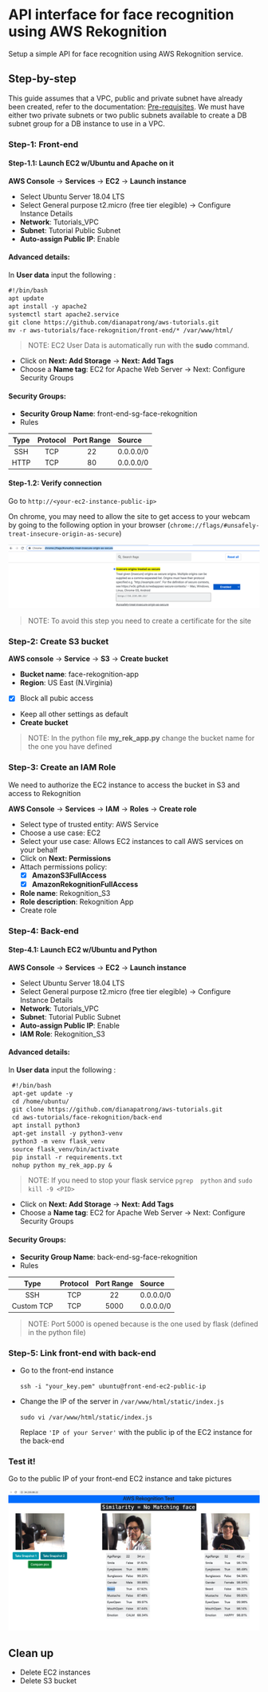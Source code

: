 # API interface for face recognition using AWS Rekognition
Setup a simple API for face recognition using AWS Rekognition service.

## Step-by-step
This guide assumes that a VPC, public and private subnet have already been created, refer to the documentation: [Pre-requisites](../README.md). 
We must have either two private subnets or two public subnets available to create a DB subnet group for a DB instance to use in a VPC. 


### Step-1: Front-end
#### Step-1.1: Launch EC2 w/Ubuntu and Apache on it
**AWS Console** -> **Services** -> **EC2** -> **Launch instance**

* Select Ubuntu Server 18.04 LTS 
* Select General purpose t2.micro (free tier elegible) -> Configure Instance Details
* **Network**: Tutorials_VPC
* **Subnet**: Tutorial Public Subnet
* **Auto-assign Public IP**: Enable

#### Advanced details: 
In **User data** input the following : 

    #!/bin/bash
    apt update
    apt install -y apache2 
    systemctl start apache2.service
    git clone https://github.com/dianapatrong/aws-tutorials.git
    mv -r aws-tutorials/face-rekognition/front-end/* /var/www/html/

     
> NOTE: EC2 User Data is automatically run with the **sudo** command.


* Click on **Next: Add Storage** -> **Next: Add Tags**
* Choose a **Name tag**: EC2 for Apache Web Server -> Next: Configure Security Groups

#### Security Groups:
* **Security Group Name**: front-end-sg-face-rekognition
* Rules

| Type      | Protocol | Port Range | Source    |
| :---:     |   :---:  | :---:      | :---      |
| SSH       | TCP      | 22         | 0.0.0.0/0 |
| HTTP      | TCP      | 80         | 0.0.0.0/0 |


#### Step-1.2: Verify connection 

Go to `http://<your-ec2-instance-public-ip>`

On chrome, you may need to allow the site to get access to your webcam by going to the following option
in your browser (`chrome://flags/#unsafely-treat-insecure-origin-as-secure`)

![chrome flag](images/chrome_flag.png)

> NOTE: To avoid this step you need to create a certificate for the site 

### Step-2: Create S3 bucket
**AWS console** -> **Service** -> **S3** ->  **Create bucket**

* **Bucket name**: face-rekognition-app
* **Region**: US East (N.Virginia)
 -[x] Block all pubic access 
* Keep all other settings as default 
* **Create bucket**

> NOTE: In the python file **my_rek_app.py** change the bucket name for the one you have defined 

### Step-3: Create an IAM Role 
We need to authorize the EC2 instance to access the bucket in S3 and access to Rekognition

**AWS Console** -> **Services** -> **IAM** -> **Roles** -> **Create role**

* Select type of trusted entity: AWS Service
* Choose a use case: EC2
* Select your use case: Allows EC2 instances to call AWS services on your behalf
* Click on **Next: Permissions**
* Attach permissions policy: 
    - [x] **AmazonS3FullAccess** 
    - [x] **AmazonRekognitionFullAccess** 
* **Role name**: Rekognition_S3
* **Role description**: Rekognition App
* Create role


### Step-4: Back-end
#### Step-4.1: Launch EC2 w/Ubuntu and Python
**AWS Console** -> **Services** -> **EC2** -> **Launch instance**

* Select Ubuntu Server 18.04 LTS 
* Select General purpose t2.micro (free tier elegible) -> Configure Instance Details
* **Network**: Tutorials_VPC
* **Subnet**: Tutorial Public Subnet
* **Auto-assign Public IP**: Enable
* **IAM Role**: Rekognition_S3

#### Advanced details: 
In **User data** input the following : 
  
     #!/bin/bash
     apt-get update -y
     cd /home/ubuntu/
     git clone https://github.com/dianapatrong/aws-tutorials.git
     cd aws-tutorials/face-rekognition/back-end
     apt install python3
     apt-get install -y python3-venv
     python3 -m venv flask_venv
     source flask_venv/bin/activate
     pip install -r requirements.txt
     nohup python my_rek_app.py &
        
> NOTE: If you need to stop your flask service `pgrep  python` and `sudo kill -9 <PID>`


* Click on **Next: Add Storage** -> **Next: Add Tags**
* Choose a **Name tag**: EC2 for Apache Web Server -> Next: Configure Security Groups

#### Security Groups:
* **Security Group Name**: back-end-sg-face-rekognition
* Rules
  
| Type      | Protocol | Port Range | Source    |
| :---:     |   :---:  | :---:      | :---      |
| SSH       | TCP      | 22         | 0.0.0.0/0 |
| Custom TCP| TCP      | 5000       | 0.0.0.0/0 |

> NOTE: Port 5000 is opened because is the one used by flask (defined in the python file)


### Step-5: Link front-end with back-end

* Go to the front-end instance 

    `ssh -i "your_key.pem" ubuntu@front-end-ec2-public-ip`

* Change the IP of the server in `/var/www/html/static/index.js`
  
  `sudo vi /var/www/html/static/index.js`
  
  Replace `'IP of your Server'` with the public ip of the EC2 instance for the back-end
  
  

### Test it! 
Go to the public IP of your front-end EC2 instance and take pictures

![Test App](images/test.png)


## Clean up
* Delete EC2 instances
* Delete S3 bucket
